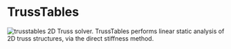 # TrussTables
![trusstables](https://user-images.githubusercontent.com/41187898/42723324-60e1494e-8764-11e8-883d-fbee47ffd018.png)
2D Truss solver.
TrussTables performs linear static analysis of 2D truss structures, via the direct stiffness method.
